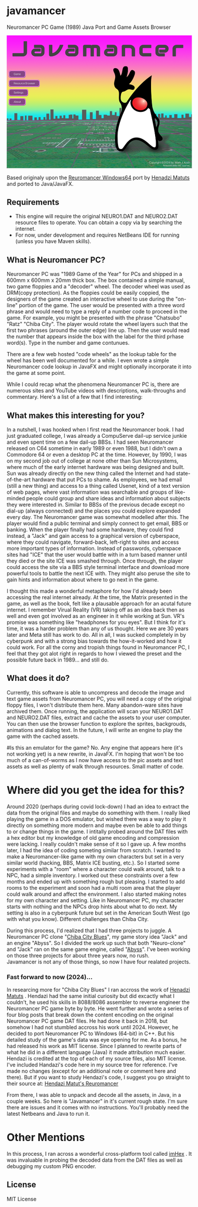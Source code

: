 # javamancer
Neuromancer PC Game (1989) Java Port and Game Assets Browser

![Screenshot of Javamancer application main window](/images/javamancer-main.png)

Based originaly upon the [Reuromancer Windows64](https://github.com/HenadziMatuts/Reuromancer) port by [Henadzi Matuts]( https://github.com/HenadziMatuts) and ported to Java/JavaFX.

## Requirements
- This engine will require the original NEURO1.DAT and NEURO2.DAT resource files to operate.  You can obtain a copy via by searching the internet.
- For now, under development and requires NetBeans IDE for running (unless you have Maven skills).

## What is Neuromancer PC?
Neuromancer PC was "1989 Game of the Year" for PCs and shipped in a 600mm x 600mm x 20mm 
thick box.  The box contained a simple manual, two game floppies and a "decoder" wheel.
The decoder wheel was used as DRM(copy protection).  As the floppies could be easily coppied,
the designers of the game created an interactive wheel to use during the "on-line" portion
of the game. The user would be presented with a three word phrase and would need to type
a reply of a number code to proceed in the game.  For example, you might be presented with the 
phrase "Chatsubo" "Ratz" "Chiba City".  The player would rotate the wheel layers such that the
first two phrases (around the outer edge) line up. Then the user would read the number
that appears inside the box with the label for the third prhase word(s). Type in the
number and game contunues.

There are a few web hosted "code wheels" as the lookup table for the wheel has been
well documented for a while.  I even wrote a simple Neuromancer code lookup in JavaFX and
might optionally incorporate it into the game at some point.

While I could recap what the phenomena Neuromancer PC is, there are numerous sites and
YouTube videos with descriptions, walk-throughs and commentary. Here's a list of a few
that I find interesting:  <list>

## What makes this interesting for you?
In a nutshell, I was hooked when I first read the Neuromancer book. I had just graduated
college, I was already a CompuServe dail-up service junkie and even spent time on a few
dail-up BBSs.  I had seen Neuromancer released on C64 sometime in early 1989 or even 1988,
but I didn't own a Commodore 64 or even a desktop PC at the time. However, by 1990, I was
on my second job out of college at none other than Sun Microsystems, where much of the
early internet hardware was being designed and built.  Sun was already directly on the new
thing called the Internet and had state-of-the-art hardware that put PCs to shame. As employees,
we had email (still a new thing) and access to a thing called Usenet, kind of a text version of
web pages, where vast information was searchable and groups of like-minded people could group and
share ideas and information about subjects they were interested in.  Similar to BBSs of the previous
decade except no dial-up (always connected) and the places you could explore expanded every day.
The Neuromancer game was somewhat modelled after this.  The player would find a public
terminal and simply connect to get email, BBS or banking.  When the player finally had some
hardware, they could find instead, a "Jack" and gain access to a graphical version of
cyberspace, where they could navigate, forward-back, left-right to sites and access
more important types of information.  Instead of passwords, cyberspace sites had "ICE"
that the user would battle with in a turn based manner until they died or the site ICE
was smashed through.  Once through, the player could access the site via a BBS style terminal
interface and download more powerful tools to battle the next ICE with. They might also
peruse the site to gain hints and information about where to go next in the game.

I thought this made a wonderful metaphore for how I'd already been accessing the
real internet already.  At the time, the Matrix presented in the game, as well as
the book, felt like a plausable approach for an acutal future internet.  I remember
Virual Reality (VR) taking off as an idea back then as well and even got involved
as an engineer in it while working at Sun.  VR's promise was something like "headphones 
for you eyes".  But I think for it's time, it was a harder problem than any of us
thought. Here we are 30 years later and Meta still has work to do.  All in all, I
was sucked completely in by cyberpunk and with a strong bias towards the how-it-worked
and how it could work. For all the corny and tropish things found in Neuromancer PC,
I feel that they got alot right in regards to how I viewed the preset and the possible
future back in 1989...  and still do.

## What does it do?
Currently, this software is able to uncompress and decode the image and text game 
assets from Neuromancer PC, you will need a copy of the original floppy files, I
won't distribute them here.  Many abandon-ware sites have archived them. Once running,
the application will scan your NEURO1.DAT and NEURO2.DAT files, extract and cache
the assets to your user computer.  You can then use the browser function to explore
the sprites, backgrouds, animations and dialog text.  In the future, I will write
an engine to play the game with the cached assets.

#Is this an emulator for the game?
No.  Any engine that appears here (it's not working yet) is a new rewrite, in JavaFX.
I'm hoping that won't be too much of a can-of-worms as I now have access to the pic
assets and text assets as well as plenty of walk through resources. Small matter of
code.

# Where did you get the idea for this?
Around 2020 (perhaps during covid lock-down) I had an idea to extract the data from
the original files and maybe do something with them.  I really liked playing the game
in a DOS emulator, but wished there was a way to play it directly on something more
modern and maybe even be able to add things to or change things in the game.  I intitally
probed around the DAT files with a hex editor but my knowledge of old game encoding
and compression were lacking.  I really couldn't make sense of it so I gave up.  A few
months later, I had the idea of coding someting similar from scratch.  I wanted to make
a Neuromancer-like game with my own characters but set in a very similar world (hacking,
BBS, Matrix ICE busting, etc.). So I started some experiments with a "room" where a 
character could walk around, talk to a NPC, had a simple inventory. I worked out these
constraints over a few months and ended up with something rough but pleasing.  I started
to add rooms to the experiment and soon had a multi room area that the player could
walk around and affect the environment.  I also started making notes for my own character
and setting.  Like in Neuromancer PC, my character starts with nothing and the NPCs
drop hints about what to do next.  My setting is also in a cyberpunk future but set in
the American South West (go with what you know).  Different challenges than Chiba City.

During this process, I'd realized that I had three projects to juggle.  A Neuromancer PC
clone "[Chiba City Blues](https://github.com/maehem/ChibaCityBlues)", my game story idea
"Jack" and an engine "Abyss".  So I divided the work up such that both "Neuro-clone"
and "Jack" ran on the same game engine, called "[Abyss](https://github.com/maehem/Abyss)". 
 I've been working on those three projects for about three years now, no rush.  
Javamancer is not any of those things, so now I have four realated projects.   

### Fast forward to now (2024)...

In researcing more for "Chiba City Blues" I ran accross the work of [Henadzi Matuts](https://habr.com/en/articles/352050/) .
Hendazi had the same initial curiosity but did excactly what I couldn't, he used his
skills in 8088/8086 assembler to reverse engineer the Neuromancer PC game byte by byte.
He went further and wrote a series of four blog posts that break down the content
encoding on the original Neuromancer PC game DAT files.  He had done it back in 2018,
but somehow I had not stumbled accross his work until 2024.  However, he decided to
port Neuromancer PC to Windows (64-bit) in C++.  But his detailed study of the game's
data was eye opening for me.  As a bonus, he had released his work as MIT license.
Since I planned to rewrite parts of what he did in a different language (Java) it made
attribution much easier. Hendazi is credited at the top of each of my source files,
also MIT license.  I've included Handazi's code here in my source tree for reference.
I've made no changes (except for an additional note or comment here and there). But
if you want to study Hendazi's code, I suggest you go straight to their source at:
[Hendazi Matut's Reuromancer](https://github.com/HenadziMatuts/Reuromancer)

From there, I was able to unpack and decode all the assets, in Java, in a couple
weeks.  So here is "Javamancer" in it's current rough state.  I'm sure there are
issues and it comes with no instructions.  You'll probably need the latest Netbeans
and Java to run it.

# Other Mentions
In this process, I ran across a wonderful cross-platform tool called [imHex](https://github.com/WerWolv/ImHex) . It was
invaluable in probing the decoded data from the DAT files as well as debugging
my custom PNG encoder.

## License
MIT License
